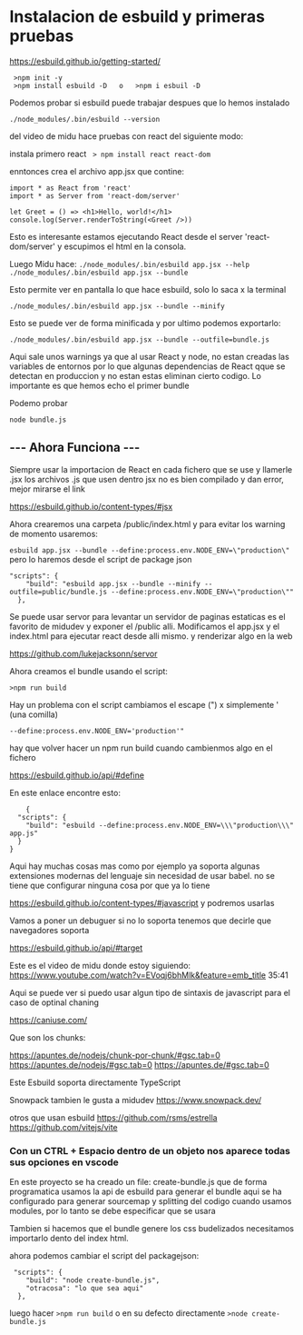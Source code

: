 # Instalacion de esbuild y primeras pruebas

https://esbuild.github.io/getting-started/

```
 >npm init -y
 >npm install esbuild -D   o   >npm i esbuil -D
```

Podemos probar si esbuild puede trabajar despues que lo hemos instalado

`./node_modules/.bin/esbuild --version
`

del video de midu hace pruebas con react del siguiente modo:

instala primero react ` > npm install react react-dom`

enntonces crea el archivo app.jsx que contine:

```
import * as React from 'react'
import * as Server from 'react-dom/server'

let Greet = () => <h1>Hello, world!</h1>
console.log(Server.renderToString(<Greet />))
```

Esto es interesante estamos ejecutando React desde el server 'react-dom/server'
y escupimos el html en la consola.

Luego Midu hace:
`./node_modules/.bin/esbuild app.jsx --help`
`./node_modules/.bin/esbuild app.jsx --bundle`

Esto permite ver en pantalla lo que hace esbuild, solo lo saca x la terminal

`./node_modules/.bin/esbuild app.jsx --bundle --minify`

Esto se puede ver de forma minificada
y por ultimo podemos exportarlo:

`./node_modules/.bin/esbuild app.jsx --bundle --outfile=bundle.js`

Aqui sale unos warnings ya que al usar React y node, no estan creadas las
variables de entornos por lo que algunas dependencias de React qque se detectan en produccion y no estan estas eliminan cierto codigo. Lo importante es que hemos echo el primer bundle

Podemo probar

`node bundle.js`

--- Ahora Funciona ---
-------------------------------------------------------------------------------
Siempre usar la importacion de React en cada fichero que se use y llamerle .jsx 
los archivos .js que usen dentro jsx no es bien compilado y dan error, mejor mirarse el link

https://esbuild.github.io/content-types/#jsx


Ahora crearemos una carpeta /public/index.html
y para evitar los warning de momento usaremos:

`esbuild app.jsx --bundle --define:process.env.NODE_ENV=\"production\"`
pero lo haremos desde el script de package json

```
"scripts": {
    "build": "esbuild app.jsx --bundle --minify --outfile=public/bundle.js --define:process.env.NODE_ENV=\"production\""
  },

```

Se puede usar servor para levantar un servidor de paginas estaticas es el favorito de midudev
y exponer el /public alli. Modificamos el app.jsx y el index.html para ejecutar react desde alli mismo.
y renderizar algo en la web

https://github.com/lukejacksonn/servor


Ahora creamos el bundle usando el script:

`>npm run build`


Hay un problema con el script cambiamos el escape (\")  x simplemente '  (una comilla)

`--define:process.env.NODE_ENV='production'" `

hay que volver hacer un npm run build cuando cambienmos algo en el fichero

https://esbuild.github.io/api/#define 

En este enlace encontre esto:
```
    {
  "scripts": {
    "build": "esbuild --define:process.env.NODE_ENV=\\\"production\\\" app.js"
  }
}
```



Aqui hay muchas cosas mas como por ejemplo 
ya soporta algunas extensiones modernas del lenguaje sin necesidad de usar babel. no se tiene que configurar ninguna cosa
por que ya lo tiene

https://esbuild.github.io/content-types/#javascript 
y podremos usarlas


Vamos a poner un debuguer si no lo soporta tenemos que decirle que navegadores soporta

https://esbuild.github.io/api/#target 

Este es el video de midu donde estoy siguiendo:
https://www.youtube.com/watch?v=EVoqj6bhMlk&feature=emb_title
35:41



Aqui se puede ver si puedo usar algun tipo de sintaxis de javascript
para el caso de optinal chaning

https://caniuse.com/


Que son los chunks:

https://apuntes.de/nodejs/chunk-por-chunk/#gsc.tab=0
https://apuntes.de/nodejs/#gsc.tab=0 
https://apuntes.de/#gsc.tab=0 


Este Esbuild soporta directamente TypeScript

Snowpack tambien le gusta a midudev
https://www.snowpack.dev/


otros que usan esbuild
https://github.com/rsms/estrella
https://github.com/vitejs/vite 


### Con un CTRL + Espacio dentro de un objeto nos aparece todas sus opciones en vscode

En este proyecto se ha creado un file: create-bundle.js
que de forma programatica usamos la api de esbuild para generar el bundle
aqui se ha configurado para generar sourcemap y splitting del codigo cuando
usamos modules, por lo tanto se debe especificar que se usara <script type=modules src=''></script>

Tambien si hacemos que el bundle genere los css budelizados necesitamos importarlo dento del
index html.

ahora podemos cambiar el script del packagejson:

```
 "scripts": {
    "build": "node create-bundle.js",
    "otracosa": "lo que sea aqui"
  },

```

luego hacer `>npm run build`
o en su defecto directamente `>node create-bundle.js`










